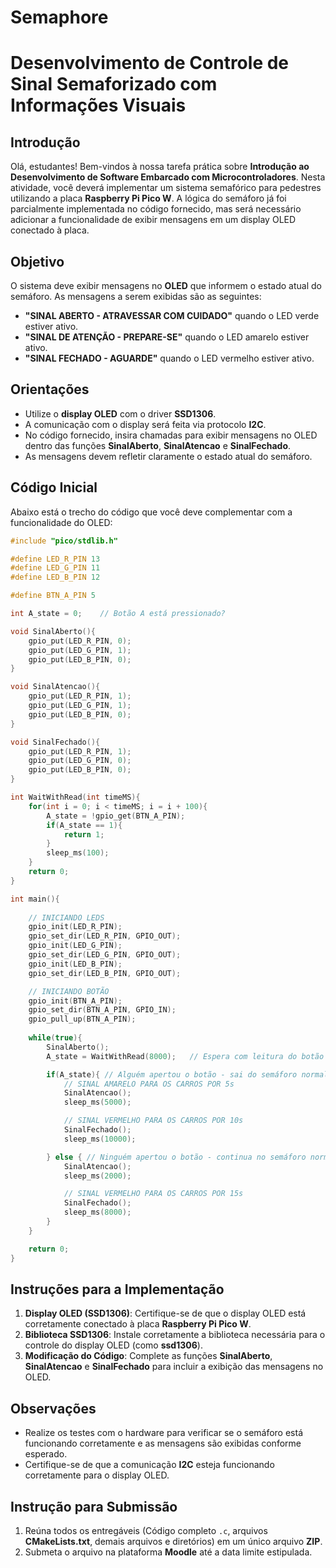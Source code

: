 # Semaphore


# Desenvolvimento de Controle de Sinal Semaforizado com Informações Visuais

## Introdução
Olá, estudantes! Bem-vindos à nossa tarefa prática sobre **Introdução ao Desenvolvimento de Software Embarcado com Microcontroladores**. Nesta atividade, você deverá implementar um sistema semafórico para pedestres utilizando a placa **Raspberry Pi Pico W**. A lógica do semáforo já foi parcialmente implementada no código fornecido, mas será necessário adicionar a funcionalidade de exibir mensagens em um display OLED conectado à placa.

## Objetivo
O sistema deve exibir mensagens no **OLED** que informem o estado atual do semáforo. As mensagens a serem exibidas são as seguintes:

- **"SINAL ABERTO - ATRAVESSAR COM CUIDADO"** quando o LED verde estiver ativo.
- **"SINAL DE ATENÇÃO - PREPARE-SE"** quando o LED amarelo estiver ativo.
- **"SINAL FECHADO - AGUARDE"** quando o LED vermelho estiver ativo.

## Orientações
- Utilize o **display OLED** com o driver **SSD1306**.
- A comunicação com o display será feita via protocolo **I2C**.
- No código fornecido, insira chamadas para exibir mensagens no OLED dentro das funções **SinalAberto**, **SinalAtencao** e **SinalFechado**.
- As mensagens devem refletir claramente o estado atual do semáforo.

## Código Inicial
Abaixo está o trecho do código que você deve complementar com a funcionalidade do OLED:

```c
#include "pico/stdlib.h"

#define LED_R_PIN 13
#define LED_G_PIN 11
#define LED_B_PIN 12

#define BTN_A_PIN 5

int A_state = 0;    // Botão A está pressionado?

void SinalAberto(){
    gpio_put(LED_R_PIN, 0);
    gpio_put(LED_G_PIN, 1);
    gpio_put(LED_B_PIN, 0);   
}

void SinalAtencao(){
    gpio_put(LED_R_PIN, 1);
    gpio_put(LED_G_PIN, 1);
    gpio_put(LED_B_PIN, 0);
}

void SinalFechado(){
    gpio_put(LED_R_PIN, 1);
    gpio_put(LED_G_PIN, 0);
    gpio_put(LED_B_PIN, 0);
}

int WaitWithRead(int timeMS){
    for(int i = 0; i < timeMS; i = i + 100){
        A_state = !gpio_get(BTN_A_PIN);
        if(A_state == 1){
            return 1;
        }
        sleep_ms(100);
    }
    return 0;
}

int main(){
    
    // INICIANDO LEDS
    gpio_init(LED_R_PIN);
    gpio_set_dir(LED_R_PIN, GPIO_OUT);
    gpio_init(LED_G_PIN);
    gpio_set_dir(LED_G_PIN, GPIO_OUT);
    gpio_init(LED_B_PIN);
    gpio_set_dir(LED_B_PIN, GPIO_OUT);

    // INICIANDO BOTÃO
    gpio_init(BTN_A_PIN);
    gpio_set_dir(BTN_A_PIN, GPIO_IN);
    gpio_pull_up(BTN_A_PIN);
    
    while(true){
        SinalAberto();
        A_state = WaitWithRead(8000);   // Espera com leitura do botão

        if(A_state){ // Alguém apertou o botão - sai do semáforo normal
            // SINAL AMARELO PARA OS CARROS POR 5s
            SinalAtencao();
            sleep_ms(5000);

            // SINAL VERMELHO PARA OS CARROS POR 10s
            SinalFechado();
            sleep_ms(10000);

        } else { // Ninguém apertou o botão - continua no semáforo normal
            SinalAtencao();
            sleep_ms(2000);

            // SINAL VERMELHO PARA OS CARROS POR 15s
            SinalFechado();
            sleep_ms(8000);
        }
    }

    return 0;
}
```

## Instruções para a Implementação
1. **Display OLED (SSD1306)**: Certifique-se de que o display OLED está corretamente conectado à placa **Raspberry Pi Pico W**.
2. **Biblioteca SSD1306**: Instale corretamente a biblioteca necessária para o controle do display OLED (como **ssd1306**).
3. **Modificação do Código**: Complete as funções **SinalAberto**, **SinalAtencao** e **SinalFechado** para incluir a exibição das mensagens no OLED.

## Observações
- Realize os testes com o hardware para verificar se o semáforo está funcionando corretamente e as mensagens são exibidas conforme esperado.
- Certifique-se de que a comunicação **I2C** esteja funcionando corretamente para o display OLED.

## Instrução para Submissão
1. Reúna todos os entregáveis (Código completo `.c`, arquivos **CMakeLists.txt**, demais arquivos e diretórios) em um único arquivo **ZIP**.
2. Submeta o arquivo na plataforma **Moodle** até a data limite estipulada.
